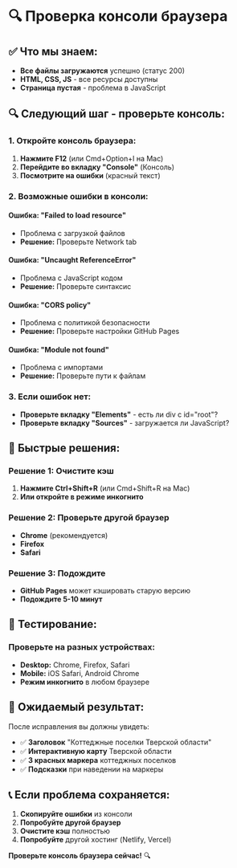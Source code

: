 # 🔍 Проверка консоли браузера

## ✅ Что мы знаем:

- **Все файлы загружаются** успешно (статус 200)
- **HTML, CSS, JS** - все ресурсы доступны
- **Страница пустая** - проблема в JavaScript

## 🔍 Следующий шаг - проверьте консоль:

### 1. Откройте консоль браузера:

1. **Нажмите F12** (или Cmd+Option+I на Mac)
2. **Перейдите во вкладку "Console"** (Консоль)
3. **Посмотрите на ошибки** (красный текст)

### 2. Возможные ошибки в консоли:

#### **Ошибка: "Failed to load resource"**

- Проблема с загрузкой файлов
- **Решение:** Проверьте Network tab

#### **Ошибка: "Uncaught ReferenceError"**

- Проблема с JavaScript кодом
- **Решение:** Проверьте синтаксис

#### **Ошибка: "CORS policy"**

- Проблема с политикой безопасности
- **Решение:** Проверьте настройки GitHub Pages

#### **Ошибка: "Module not found"**

- Проблема с импортами
- **Решение:** Проверьте пути к файлам

### 3. Если ошибок нет:

- **Проверьте вкладку "Elements"** - есть ли div с id="root"?
- **Проверьте вкладку "Sources"** - загружается ли JavaScript?

## 🚀 Быстрые решения:

### Решение 1: Очистите кэш

1. **Нажмите Ctrl+Shift+R** (или Cmd+Shift+R на Mac)
2. **Или откройте в режиме инкогнито**

### Решение 2: Проверьте другой браузер

- **Chrome** (рекомендуется)
- **Firefox**
- **Safari**

### Решение 3: Подождите

- **GitHub Pages** может кэшировать старую версию
- **Подождите 5-10 минут**

## 📱 Тестирование:

### Проверьте на разных устройствах:

- **Desktop:** Chrome, Firefox, Safari
- **Mobile:** iOS Safari, Android Chrome
- **Режим инкогнито** в любом браузере

## 🎯 Ожидаемый результат:

После исправления вы должны увидеть:

- ✅ **Заголовок** "Коттеджные поселки Тверской области"
- ✅ **Интерактивную карту** Тверской области
- ✅ **3 красных маркера** коттеджных поселков
- ✅ **Подсказки** при наведении на маркеры

## 📞 Если проблема сохраняется:

1. **Скопируйте ошибки** из консоли
2. **Попробуйте другой браузер**
3. **Очистите кэш** полностью
4. **Попробуйте** другой хостинг (Netlify, Vercel)

**Проверьте консоль браузера сейчас!** 🔍

